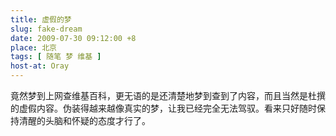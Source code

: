 ```yaml
---
title: 虚假的梦
slug: fake-dream
date: 2009-07-30 09:12:00 +8
place: 北京
tags: [ 随笔 梦 维基 ]
host-at: Oray
---
```

竟然梦到上网查维基百科，更无语的是还清楚地梦到查到了内容，而且当然是杜撰的虚假内容。伪装得越来越像真实的梦，让我已经完全无法驾驭。看来只好随时保持清醒的头脑和怀疑的态度才行了。
